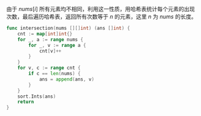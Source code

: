 由于 $\textit{nums}[i]$ 所有元素均不相同，利用这一性质，用哈希表统计每个元素的出现次数，最后遍历哈希表，返回所有次数等于 $n$ 的元素，这里 $n$ 为 $\textit{nums}$ 的长度。

```go
func intersection(nums [][]int) (ans []int) {
	cnt := map[int]int{}
	for _, a := range nums {
		for _, v := range a {
			cnt[v]++
		}
	}
	for v, c := range cnt {
		if c == len(nums) {
			ans = append(ans, v)
		}
	}
	sort.Ints(ans)
	return
}
```
